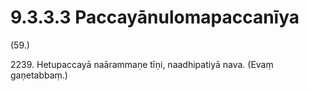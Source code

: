 

# 9.3.3.3 Paccayānulomapaccanīya





(59.)

2239\. Hetupaccayā naārammaṇe tīṇi, naadhipatiyā nava. (Evaṃ gaṇetabbaṃ.)



